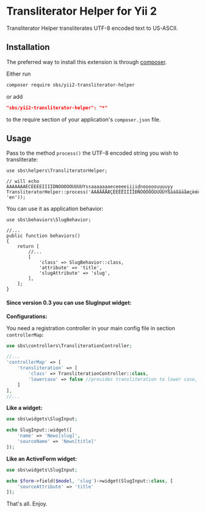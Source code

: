 Transliterator Helper for Yii 2
===============================

Transliterator Helper transliterates UTF-8 encoded text to US-ASCII.

Installation
------------
The preferred way to install this extension is through [composer](http://getcomposer.org/download/).

Either run

```bash
composer require sbs/yii2-transliterator-helper
```

or add

```json
"sbs/yii2-transliterator-helper": "*"
```

to the require section of your application's `composer.json` file.

Usage
-----
Pass to the method `process()` the UTF-8 encoded string you wish to transliterate:

```
use sbs\helpers\TransliteratorHelper;

// will echo AAAAAAAECEEEEIIIIDNOOOOOUUUUYssaaaaaaaeceeeeiiiidnooooouuuuyy
TransliteratorHelper::process('ÀÁÂÃÄÅÆÇÈÉÊËÌÍÎÏÐÑÒÓÔÕÖÙÚÛÜÝßàáâãäåæçèéêëìíîïðñòóôõöùúûüýÿ', 'en'));
```

You can use it as application behavior:

```
use sbs\behaviors\SlugBehavior;

//...
public function behaviors()
{
    return [
        //...
        [
            'class' => SlugBehavior::class,
            'attribute' => 'title',
            'slugAttribute' => 'slug',
        ],
    ];
}
```

#### Since version 0.3 you can use SlugInput widget:

**Configurations:**

You need a registration controller in your main config file in section  `controllerMap`:

```php
use sbs\controllers\TransliterationController;

//...
'controllerMap' => [
    'transliteration' => [
        'class' => TransliterationController::class,
        'lowercase' => false //provides transliteration to lower case, true by default.
    ]
],
//...
```

**Like a widget:**

```php
use sbs\widgets\SlugInput;

echo SlugInput::widget([
    'name' => 'News[slug]',
    'sourceName' => 'News[title]'
]);
```

**Like an ActiveForm widget:**

```php
use sbs\widgets\SlugInput;

echo $form->field($model, 'slug')->widget(SlugInput::class, [
    'sourceAttribute' => 'title'
]);

```

That's all. Enjoy.

